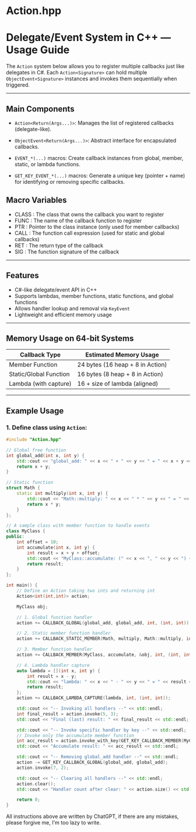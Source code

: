 # Action.hpp  
# Delegate/Event System in C++ — Usage Guide

The `Action` system below allows you to register multiple callbacks just like delegates in C#. Each `Action<Signature>` can hold multiple `ObjectEvent<Signature>` instances and invokes them sequentially when triggered.

---

## Main Components

- `Action<Return(Args...)>`: Manages the list of registered callbacks (delegate-like).

- `ObjectEvent<Return(Args...)>`: Abstract interface for encapsulated callbacks.

- `EVENT_*(...)` macros: Create callback instances from global, member, static, or lambda functions.

- `GET_KEY_EVENT_*(...)` macros: Generate a unique key (pointer + name) for identifying or removing specific callbacks.

## Macro Variables
- CLASS : The class that owns the callback you want to register
- FUNC : The name of the callback function to register
- PTR : Pointer to the class instance (only used for member callbacks)
- CALL : The function call expression (used for static and global callbacks)
- RET : The return type of the callback
- SIG : The function signature of the callback

---

## Features

- C#-like delegate/event API in C++
- Supports lambdas, member functions, static functions, and global functions
- Allows handler lookup and removal via `KeyEvent`
- Lightweight and efficient memory usage

---

## Memory Usage on 64-bit Systems

| Callback Type         | Estimated Memory Usage             |
|-----------------------|------------------------------------|
| Member Function        | 24 bytes (16 heap + 8 in Action)   |
| Static/Global Function | 16 bytes (8 heap + 8 in Action)    |
| Lambda (with capture)  | 16 + size of lambda (aligned)      |

---

## Example Usage

### 1. Define class using `Action`:

```cpp
#include "Action.hpp"

// Global free function
int global_add(int x, int y) {
    std::cout << "global_add: " << x << " + " << y << " = " << x + y << std::endl;
    return x + y;
}

// Static function
struct Math {
    static int multiply(int x, int y) {
        std::cout << "Math::multiply: " << x << " * " << y << " = " << x * y << std::endl;
        return x * y;
    }
};

// A sample class with member function to handle events
class MyClass {
public:
    int offset = 10;
    int accumulate(int x, int y) {
        int result = x + y + offset;
        std::cout << "MyClass::accumulate: (" << x << ", " << y << ") + offset " << offset << " = " << result << std::endl;
        return result;
    }
};

int main() {
    // Define an Action taking two ints and returning int
    Action<int(int,int)> action;

    MyClass obj;

    // 1. Global function handler
    action += CALLBACK_GLOBAL(global_add, global_add, int, (int, int));

    // 2. Static member function handler
    action += CALLBACK_STATIC_MEMBER(Math, multiply, Math::multiply, int, (int, int));

    // 3. Member function handler
    action += CALLBACK_MEMBER(MyClass, accumulate, &obj, int, (int, int));

    // 4. Lambda handler capture
    auto lambda = [](int x, int y) {
        int result = x - y;
        std::cout << "lambda: " << x << " - " << y << " = " << result << std::endl;
        return result;
    };
    action += CALLBACK_LAMBDA_CAPTURE(lambda, int, (int, int));

    std::cout << "-- Invoking all handlers --" << std::endl;
    int final_result = action.invoke(5, 3);
    std::cout << "Final (last) result: " << final_result << std::endl;

    std::cout << "-- Invoke specific handler by key --" << std::endl;
    // Invoke only the accumulate member function
    int acc_result = action.invoke_with_key(GET_KEY_CALLBACK_MEMBER(MyClass, accumulate, &obj), 2, 4);
    std::cout << "Accumulate result: " << acc_result << std::endl;

    std::cout << "-- Removing global_add handler --" << std::endl;
    action -= GET_KEY_CALLBACK_GLOBAL(global_add, global_add);
    action.invoke(7, 2);

    std::cout << "-- Clearing all handlers --" << std::endl;
    action.clear();
    std::cout << "Handler count after clear: " << action.size() << std::endl;

    return 0;
}
```
All instructions above are written by ChatGPT, if there are any mistakes, please forgive me, I'm too lazy to write.
